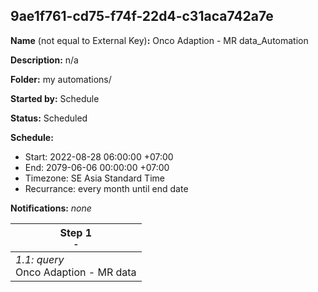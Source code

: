 ## 9ae1f761-cd75-f74f-22d4-c31aca742a7e

**Name** (not equal to External Key)**:** Onco Adaption - MR data_Automation

**Description:** n/a

**Folder:** my automations/

**Started by:** Schedule

**Status:** Scheduled

**Schedule:**

* Start: 2022-08-28 06:00:00 +07:00
* End: 2079-06-06 00:00:00 +07:00
* Timezone: SE Asia Standard Time
* Recurrance: every month until end date

**Notifications:** _none_


| Step 1<br>_<small>-</small>_ |
| --- |
| _1.1: query_<br>Onco Adaption - MR data |
